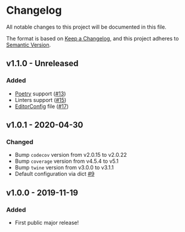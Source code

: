 # Changelog

All notable changes to this project will be documented in this file.

The format is based on [Keep a Changelog](https://keepachangelog.com/en/1.0.0/),
and this project adheres to [Semantic Version](https://semver.org/spec/v2.0.0.html).

## v1.1.0 - Unreleased

### Added
- [Poetry](https://python-poetry.org) support ([#13](https://github.com/rugleb/JsonCompare/issues/13))
- Linters support ([#15](https://github.com/rugleb/JsonCompare/issues/15))
- [EditorConfig](https://editorconfig.org) file ([#17](https://github.com/rugleb/JsonCompare/issues/17))

## v1.0.1 - 2020-04-30

### Changed
- Bump `codecov` version from v2.0.15 to v2.0.22
- Bump `coverage` version from v4.5.4 to v5.1
- Bump `twine` version from v3.0.0 to v3.1.1
- Default configuration via dict [#9](https://github.com/rugleb/JsonCompare/pull/9)

## v1.0.0 - 2019-11-19

### Added
- First public major release!
